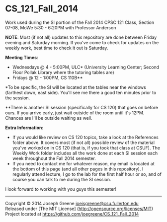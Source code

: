 CS_121_Fall_2014
================

Work used during the SI portion of the Fall 2014 CPSC 121 Class, Section 07-08, MoWe 5:30 - 6:20PM with Professor Anderson

__NOTE__: Most (if not all) updates to this repository are done between Friday evening and Saturday morning. If you've come 
to check for updates on the weekly work, best time to check it out is Saturday.

__Meeting Times__: 
- Wednesdays @ 4 - 5:00PM, ULC* (University Learning Center; Second Floor Pollak Library where the tutoring tables are)
- Fridays @ 12 - 1:00PM, CS 110B**

*To be specific, the SI will be located at the tables near the windows (farthest down, east side). You'll see me there a good ten minutes 
prior to the session.

**There is another SI session (specifically for CS 120) that goes on before ours. If you arrive early, just wait outside of the room 
until it's 12PM. Chances are I'll be outside waiting as well.

__Extra Information__:
- If you would like review on CS 120 topics, take a look at the References folder above. It covers most (if not all) 
possible review of the material you've worked on in CS 120 (that is, if you took that class at CSUF). The Weekly Work 
folder includes all the work done at each SI session each week throughout the Fall 2014 semester.
- If you need to contact me for whatever reason, my email is located at the bottom of this page
(and all other pages in this repository). I regularly attend lecture, I go to the lab for the first half hour or so, and 
of course you can talk to me during the SI session.


I look forward to working with you guys this semester!

-------------------------------------------------------------------------------

Copyright &copy; 2014 Joseph Greene <joeisgreene@csu.fullerton.edu>  
Released under [The MIT License] (http://opensource.org/licenses/MIT)  
Project located at <https://github.com/joegreene/CS_121_Fall_2014>